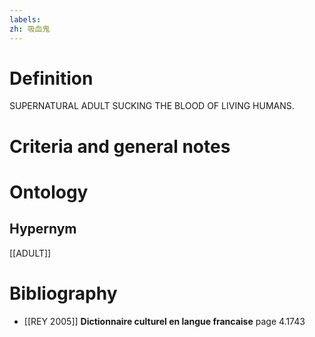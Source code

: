 ```yaml
---
labels: 
zh: 吸血鬼
---
```


# Definition
SUPERNATURAL ADULT SUCKING THE BLOOD OF LIVING HUMANS.
# Criteria and general notes
# Ontology

## Hypernym
[[ADULT]]
# Bibliography
- [[REY 2005]]
**Dictionnaire culturel en langue francaise** page 4.1743
